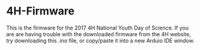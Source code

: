 # 4H-Firmware
This is the firmware for the 2017 4H National Youth Day of Science.
If you are are having trouble with the downloaded firmware
from the 4H website, try downloading this .ino file, or
copy/paste it into a new Arduio IDE window.
